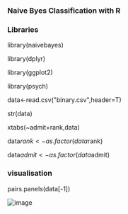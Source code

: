 ### Naive Byes Classification with R
### Libraries
library(naivebayes)

library(dplyr)

library(ggplot2)

library(psych)

data<-read.csv("binary.csv",header=T)

str(data)

xtabs(~admit+rank,data)

data$rank<-as.factor(data$rank)

data$admit<-as.factor(data$admit)

### visualisation
pairs.panels(data[-1])

![image](https://user-images.githubusercontent.com/70443251/123532915-132bbb80-d72f-11eb-8fc5-076cd0668b7b.png)

